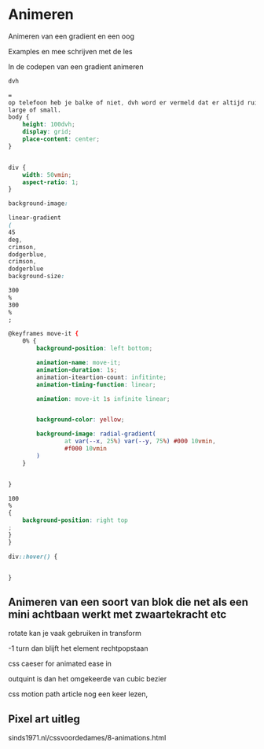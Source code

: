 # Animeren

Animeren van een gradient en een oog

Examples en mee schrijven met de les

In de codepen van een gradient animeren

```css
dvh

=
op telefoon heb je balke of niet, dvh word er vermeld dat er altijd ruimte is tussen het balkje
large of small.
body {
    height: 100dvh;
    display: grid;
    place-content: center;
}


div {
    width: 50vmin;
    aspect-ratio: 1;
}

background-image:

linear-gradient
(
45
deg,
crimson,
dodgerblue,
crimson,
dodgerblue
background-size:

300
%
300
%
;

@keyframes move-it {
    0% {
        background-position: left bottom;

        animation-name: move-it;
        animation-duration: 1s;
        animation-iteartion-count: infitinte;
        animation-timing-function: linear;

        animation: move-it 1s infinite linear;


        background-color: yellow;

        background-image: radial-gradient(
                at var(--x, 25%) var(--y, 75%) #000 10vmin,
                #f000 10vmin
        )
    }


}

100
%
{
    background-position: right top
;
}
}

div::hover() {


}
```

## Animeren van een soort van blok die net als een mini achtbaan werkt met zwaartekracht etc

rotate kan je vaak gebruiken in transform

-1 turn dan blijft het element rechtpopstaan

css caeser for animated ease in

outquint is dan het omgekeerde van cubic bezier

css motion path article nog een keer lezen,

## Pixel art uitleg

sinds1971.nl/cssvoordedames/8-animations.html

<pre>
<code>


</code>
</pre>


